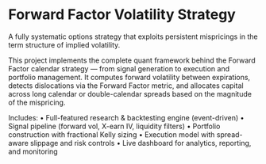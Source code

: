 # Forward Factor Volatility Strategy
A fully systematic options strategy that exploits persistent mispricings in the term structure of implied volatility.

This project implements the complete quant framework behind the Forward Factor calendar strategy — from signal generation to execution and portfolio management. It computes forward volatility between expirations, detects dislocations via the Forward Factor metric, and allocates capital across long calendar or double-calendar spreads based on the magnitude of the mispricing.

Includes:
• Full-featured research & backtesting engine (event-driven)
• Signal pipeline (forward vol, X-earn IV, liquidity filters)
• Portfolio construction with fractional Kelly sizing
• Execution model with spread-aware slippage and risk controls
• Live dashboard for analytics, reporting, and monitoring
